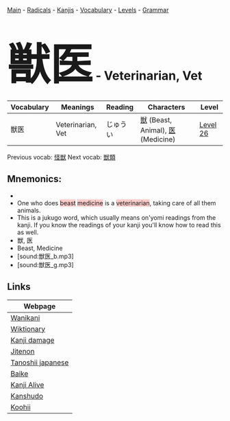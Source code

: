 <style> bigfont {font-size: 100px}</style>
[Main](../README.md) -
[Radicals](../radicals.md) -
[Kanjis](../kanjis.md) -
[Vocabulary](../vocabulary.md) -
[Levels](../levels.md) -
[Grammar](../grammar.md)
# <bigfont> 獣医</bigfont> - Veterinarian, Vet 

| Vocabulary | Meanings | Reading | Characters | Level |
| --- | --- | --- | --- | --- |
| 獣医 | Veterinarian, Vet | じゅうい |  [獣](../kanjis/獣.md) (Beast, Animal), [医](../kanjis/医.md) (Medicine) | [Level 26](../levels/wk_level26.md) |

Previous vocab: [怪獣](怪獣.md) Next vocab: [獣類](獣類.md) 

## Mnemonics:

* 
* One who does <span style="background-color:#ffcccb"> beast</span> <span style="background-color:#ffcccb"> medicine</span> is a <span style="background-color:#ffcccb"> veterinarian</span>, taking care of all them animals.
* This is a jukugo word, which usually means on'yomi readings from the kanji. If you know the readings of your kanji you'll know how to read this as well.
* 獣, 医
* Beast, Medicine
* [sound:獣医_b.mp3]
* [sound:獣医_g.mp3]


## Links 

| Webpage |
| --- |
| [Wanikani          ](https://www.wanikani.com/kanji/獣医) |
| [Wiktionary        ](https://en.wiktionary.org/wiki/獣医) |
| [Kanji damage      ](http://www.kanjidamage.com/kanji/search?utf8=✓&q=獣医) |
| [Jitenon           ](https://jitenon.com/kanji/獣医) |
| [Tanoshii japanese ](https://www.tanoshiijapanese.com/dictionary/kanji.cfm?k=獣医) |
| [Baike             ](https://baike.baidu.com/item/獣医) |
| [Kanji Alive       ](https://app.kanjialive.com/獣医) |
| [Kanshudo          ](https://www.kanshudo.com/searchmn?q=獣医) |
| [Koohii            ](https://kanji.koohii.com/study/kanji/獣医) |
